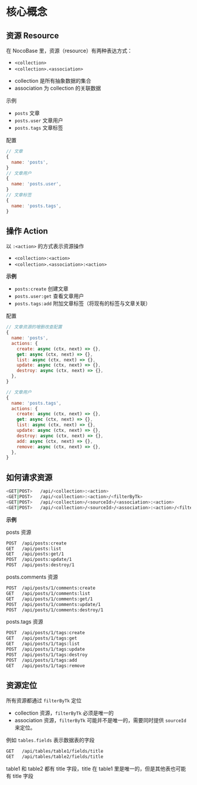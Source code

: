 # 核心概念

## 资源 Resource

在 NocoBase 里，资源（resource）有两种表达方式：

- `<collection>`
- `<collection>.<association>`

<Alert>

- collection 是所有抽象数据的集合
- association 为 collection 的关联数据

</Alert>

示例

- `posts` 文章
- `posts.user` 文章用户
- `posts.tags` 文章标签

配置

```js
// 文章
{
  name: 'posts',
}
// 文章用户
{
  name: 'posts.user',
}
// 文章标签
{
  name: 'posts.tags',
}
```

## 操作 Action

以 `:<action>` 的方式表示资源操作

- `<collection>:<action>`
- `<collection>.<association>:<action>`

**示例**

- `posts:create` 创建文章
- `posts.user:get` 查看文章用户
- `posts.tags:add` 附加文章标签（将现有的标签与文章关联）

配置

```js
// 文章资源的增删改查配置
{
  name: 'posts',
  actions: {
    create: async (ctx, next) => {},
    get: async (ctx, next) => {},
    list: async (ctx, next) => {},
    update: async (ctx, next) => {},
    destroy: async (ctx, next) => {},
  },
}

// 文章用户
{
  name: 'posts.tags',
  actions: {
    create: async (ctx, next) => {},
    get: async (ctx, next) => {},
    list: async (ctx, next) => {},
    update: async (ctx, next) => {},
    destroy: async (ctx, next) => {},
    add: async (ctx, next) => {},
    remove: async (ctx, next) => {},
  },
}
```

## 如何请求资源

```bash
<GET|POST>   /api/<collection>:<action>
<GET|POST>   /api/<collection>:<action>/<filterByTk>
<GET|POST>   /api/<collection>/<sourceId>/<association>:<action>
<GET|POST>   /api/<collection>/<sourceId>/<association>:<action>/<filterByTk>
```

**示例**

posts 资源

```bash
POST  /api/posts:create
GET   /api/posts:list
GET   /api/posts:get/1
POST  /api/posts:update/1
POST  /api/posts:destroy/1
```

posts.comments 资源

```bash
POST  /api/posts/1/comments:create
GET   /api/posts/1/comments:list
GET   /api/posts/1/comments:get/1
POST  /api/posts/1/comments:update/1
POST  /api/posts/1/comments:destroy/1
```

posts.tags 资源

```bash
POST  /api/posts/1/tags:create
GET   /api/posts/1/tags:get
GET   /api/posts/1/tags:list
POST  /api/posts/1/tags:update
POST  /api/posts/1/tags:destroy
POST  /api/posts/1/tags:add
GET   /api/posts/1/tags:remove
```

## 资源定位

所有资源都通过 `filterByTk` 定位

- collection 资源，`filterByTk` 必须是唯一的
- association 资源，`filterByTk` 可能并不是唯一的，需要同时提供 `sourceId` 来定位。

例如 `tables.fields` 表示数据表的字段

```bash
GET   /api/tables/table1/fields/title
GET   /api/tables/table2/fields/title
```

table1 和 table2 都有 title 字段，title 在 table1 里是唯一的，但是其他表也可能有 title 字段
